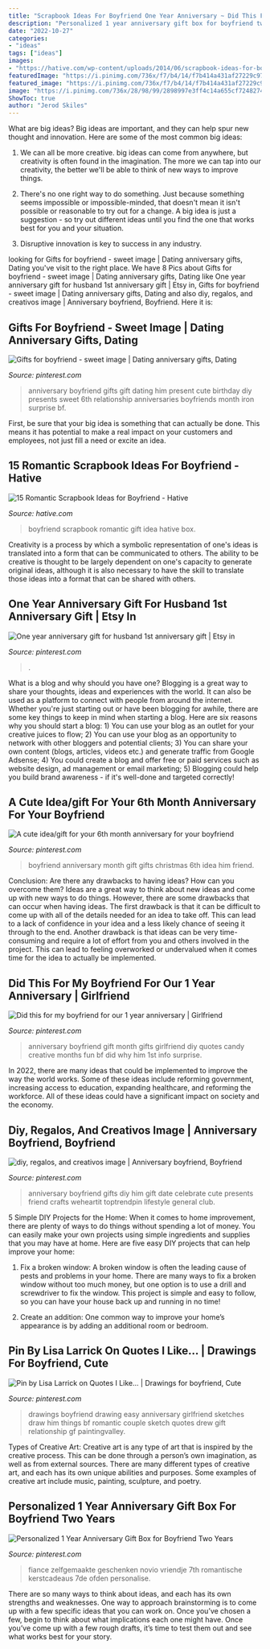 ```yaml
---
title: "Scrapbook Ideas For Boyfriend One Year Anniversary ~ Did This For My Boyfriend For Our 1 Year Anniversary"
description: "Personalized 1 year anniversary gift box for boyfriend two years"
date: "2022-10-27"
categories:
- "ideas"
tags: ["ideas"]
images:
- "https://hative.com/wp-content/uploads/2014/06/scrapbook-ideas-for-boyfriend/12-scrapbook-ideas-for-lovers.jpg"
featuredImage: "https://i.pinimg.com/736x/f7/b4/14/f7b414a431af27229c9713a354a1ef7a.jpg"
featured_image: "https://i.pinimg.com/736x/f7/b4/14/f7b414a431af27229c9713a354a1ef7a.jpg"
image: "https://i.pinimg.com/736x/28/98/99/2898997e3ff4c14a655cf72482744273--drawings-for-boyfriend-one-year-anniversary-gift-ideas-for-him.jpg"
ShowToc: true
author: "Jerod Skiles"
---
```



What are big ideas?
Big ideas are important, and they can help spur new thought and innovation. Here are some of the most common big ideas:
1. We can all be more creative. big ideas can come from anywhere, but creativity is often found in the imagination. The more we can tap into our creativity, the better we'll be able to think of new ways to improve things.

2. There's no one right way to do something. Just because something seems impossible or impossible-minded, that doesn't mean it isn't possible or reasonable to try out for a change. A big idea is just a suggestion - so try out different ideas until you find the one that works best for you and your situation.

3. Disruptive innovation is key to success in any industry.

	

		
looking for Gifts for boyfriend - sweet image | Dating anniversary gifts, Dating you've visit to the right place. We have 8 Pics about Gifts for boyfriend - sweet image | Dating anniversary gifts, Dating like One year anniversary gift for husband 1st anniversary gift | Etsy in, Gifts for boyfriend - sweet image | Dating anniversary gifts, Dating and also diy, regalos, and creativos image | Anniversary boyfriend, Boyfriend. Here it is:
		
    
## Gifts For Boyfriend - Sweet Image | Dating Anniversary Gifts, Dating

<img loading=lazy src="https://i.pinimg.com/originals/35/7e/27/357e27ffb70625aadcb292bba592b1f3.jpg" onerror="this.onerror=null;this.src='https://tse1.mm.bing.net/th?id=OIP.jkuzLxtFXH29BpS01k257gHaJ4&amp;pid=15.1';" alt="Gifts for boyfriend - sweet image | Dating anniversary gifts, Dating">

_Source: pinterest.com_

>anniversary boyfriend gifts gift dating him present cute birthday diy presents sweet 6th relationship anniversaries boyfriends month iron surprise bf. 

	

First, be sure that your big idea is something that can actually be done. This means it has potential to make a real impact on your customers and employees, not just fill a need or excite an idea.

    
## 15 Romantic Scrapbook Ideas For Boyfriend - Hative

<img loading=lazy src="https://hative.com/wp-content/uploads/2014/06/scrapbook-ideas-for-boyfriend/12-scrapbook-ideas-for-lovers.jpg" onerror="this.onerror=null;this.src='https://tse3.mm.bing.net/th?id=OIP.yiwNfX34iPyYoanmfhpJTwHaJ6&amp;pid=15.1';" alt="15 Romantic Scrapbook Ideas for Boyfriend - Hative">

_Source: hative.com_

>boyfriend scrapbook romantic gift idea hative box. 

	

Creativity is a process by which a symbolic representation of one's ideas is translated into a form that can be communicated to others. The ability to be creative is thought to be largely dependent on one's capacity to generate original ideas, although it is also necessary to have the skill to translate those ideas into a format that can be shared with others.

    
## One Year Anniversary Gift For Husband 1st Anniversary Gift | Etsy In

<img loading=lazy src="https://i.pinimg.com/736x/f7/b4/14/f7b414a431af27229c9713a354a1ef7a.jpg" onerror="this.onerror=null;this.src='https://tse3.mm.bing.net/th?id=OIP.J6N0hu6F_RwByCUnc5FvygHaFi&amp;pid=15.1';" alt="One year anniversary gift for husband 1st anniversary gift | Etsy in">

_Source: pinterest.com_

>. 

	

What is a blog and why should you have one?
Blogging is a great way to share your thoughts, ideas and experiences with the world. It can also be used as a platform to connect with people from around the internet. Whether you're just starting out or have been blogging for awhile, there are some key things to keep in mind when starting a blog. Here are six reasons why you should start a blog: 1) You can use your blog as an outlet for your creative juices to flow; 2) You can use your blog as an opportunity to network with other bloggers and potential clients; 3) You can share your own content (blogs, articles, videos etc.) and generate traffic from Google Adsense; 4) You could create a blog and offer free or paid services such as website design, ad management or email marketing; 5) Blogging could help you build brand awareness - if it's well-done and targeted correctly!

    
## A Cute Idea/gift For Your 6th Month Anniversary For Your Boyfriend

<img loading=lazy src="https://i.pinimg.com/736x/11/0a/75/110a75879d130c784c90809741475e72--boyfriend-ideas-future-boyfriend.jpg%3fb%3dt" onerror="this.onerror=null;this.src='https://tse2.mm.bing.net/th?id=OIP.7t6Elrte2ICjr0-UI4uZvwHaNL&amp;pid=15.1';" alt="A cute idea/gift for your 6th month anniversary for your boyfriend">

_Source: pinterest.com_

>boyfriend anniversary month gift gifts christmas 6th idea him friend. 

	

Conclusion: Are there any drawbacks to having ideas? How can you overcome them?
Ideas are a great way to think about new ideas and come up with new ways to do things. However, there are some drawbacks that can occur when having ideas. The first drawback is that it can be difficult to come up with all of the details needed for an idea to take off. This can lead to a lack of confidence in your idea and a less likely chance of seeing it through to the end. Another drawback is that ideas can be very time-consuming and require a lot of effort from you and others involved in the project. This can lead to feeling overworked or undervalued when it comes time for the idea to actually be implemented.

    
## Did This For My Boyfriend For Our 1 Year Anniversary | Girlfriend

<img loading=lazy src="https://i.pinimg.com/736x/36/b9/1b/36b91b1df8a54c3f6a5150be9ffe7cef---year-anniversary-gift-ideas-for-boyfriend-boyfriend-gift-ideas.jpg" onerror="this.onerror=null;this.src='https://tse2.mm.bing.net/th?id=OIP.TJX9PhkFr8WKzWIRAgf1GwHaNJ&amp;pid=15.1';" alt="Did this for my boyfriend for our 1 year anniversary | Girlfriend">

_Source: pinterest.com_

>anniversary boyfriend gift month gifts girlfriend diy quotes candy creative months fun bf did why him 1st info surprise. 

	

In 2022, there are many ideas that could be implemented to improve the way the world works. Some of these ideas include reforming government, increasing access to education, expanding healthcare, and reforming the workforce. All of these ideas could have a significant impact on society and the economy.

    
## Diy, Regalos, And Creativos Image | Anniversary Boyfriend, Boyfriend

<img loading=lazy src="https://i.pinimg.com/originals/09/0e/45/090e45a068ae14263437d4b66b6b6e91.jpg" onerror="this.onerror=null;this.src='https://tse2.mm.bing.net/th?id=OIP.8r_D08YaEHlveEB1U5YHvAHaJ3&amp;pid=15.1';" alt="diy, regalos, and creativos image | Anniversary boyfriend, Boyfriend">

_Source: pinterest.com_

>anniversary boyfriend gifts diy him gift date celebrate cute presents friend crafts weheartit toptrendpin lifestyle general club. 

	

5 Simple DIY Projects for the Home:
When it comes to home improvement, there are plenty of ways to do things without spending a lot of money. You can easily make your own projects using simple ingredients and supplies that you may have at home. Here are five easy DIY projects that can help improve your home: 
1. Fix a broken window: A broken window is often the leading cause of pests and problems in your home. There are many ways to fix a broken window without too much money, but one option is to use a drill and screwdriver to fix the window. This project is simple and easy to follow, so you can have your house back up and running in no time!

2. Create an addition: One common way to improve your home’s appearance is by adding an additional room or bedroom.

    
## Pin By Lisa Larrick On Quotes I Like... | Drawings For Boyfriend, Cute

<img loading=lazy src="https://i.pinimg.com/736x/28/98/99/2898997e3ff4c14a655cf72482744273--drawings-for-boyfriend-one-year-anniversary-gift-ideas-for-him.jpg" onerror="this.onerror=null;this.src='https://tse4.mm.bing.net/th?id=OIP.JBrz4k2AtQ9moHJb5D730gHaJ3&amp;pid=15.1';" alt="Pin by Lisa Larrick on Quotes I Like... | Drawings for boyfriend, Cute">

_Source: pinterest.com_

>drawings boyfriend drawing easy anniversary girlfriend sketches draw him things bf romantic couple sketch quotes drew gift relationship gf paintingvalley. 

	

Types of Creative Art:
Creative art is any type of art that is inspired by the creative process. This can be done through a person’s own imagination, as well as from external sources. There are many different types of creative art, and each has its own unique abilities and purposes. Some examples of creative art include music, painting, sculpture, and poetry.

    
## Personalized 1 Year Anniversary Gift Box For Boyfriend Two Years

<img loading=lazy src="https://i.pinimg.com/originals/a8/bf/22/a8bf22df88fb619cbd6d069c004b4526.jpg" onerror="this.onerror=null;this.src='https://tse3.mm.bing.net/th?id=OIP.PX5NLlViELit6287wZwumgHaJ4&amp;pid=15.1';" alt="Personalized 1 Year Anniversary Gift Box for Boyfriend Two Years">

_Source: pinterest.com_

>fiance zelfgemaakte geschenken novio vriendje 7th romantische kerstcadeaus 7de ofden personalise. 

	

There are so many ways to think about ideas, and each has its own strengths and weaknesses. One way to approach brainstorming is to come up with a few specific ideas that you can work on. Once you’ve chosen a few, begin to think about what implications each one might have. Once you’ve come up with a few rough drafts, it’s time to test them out and see what works best for your story.

